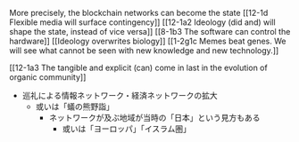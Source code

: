 More precisely, the blockchain networks can become the state
	[[12-1d Flexible media will surface contingency]]
		[[12-1a2 Ideology (did and) will shape the state, instead of vice versa]]
			[[8-1b3 The software can control the hardware]]
			[[Ideology overwrites biology]]
				[[1-2g1c Memes beat genes. We will see what cannot be seen with new knowledge and new technology.]]

[[12-1a3 The tangible and explicit (can) come in last in the evolution of organic community]]

- 巡礼による情報ネットワーク・経済ネットワークの拡大
	- 或いは「蟻の熊野詣」
		- ネットワークが及ぶ地域が当時の「日本」という見方もある
			- 或いは「ヨーロッパ」「イスラム圏」